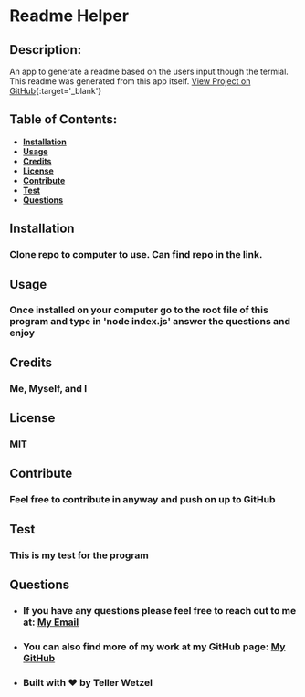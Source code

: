# Readme Helper

  ## Description:
  An app to generate a readme based on the users input though the termial. This readme was generated from this app itself.
  [View Project on GitHub](https://github.com/teller35/readme-helper){:target='_blank'}

  ## Table of Contents:
  * [**Installation**](#installation)
  * [**Usage**](#usage)
  * [**Credits**](#credits)
  * [**License**](#license)
  * [**Contribute**](#contribute)
  * [**Test**](#test)
  * [**Questions**](#questions)

  ## Installation
  
  ### Clone repo to computer to use. Can find repo in the link.
  

  ## Usage
  ### Once installed on your computer go to the root file of this program and type in 'node index.js' answer the questions and enjoy

  ## Credits
  
  ### Me, Myself, and I
  

  ## License
  ### MIT

  ## Contribute
  
  ### Feel free to contribute in anyway and push on up to GitHub
  

  ## Test
  
  ### This is my test for the program
  

  ## Questions
  * ### If you have any questions please feel free to reach out to me at: <a href='mailto:tellerwetzel@yahoo.com'></i>My Email</a>
  * ### You can also find more of my work at my GitHub page: <a href='https://github.com/teller35' target='_blank'></i>My GitHub</a>
  * ### Built with ❤️ by Teller Wetzel
